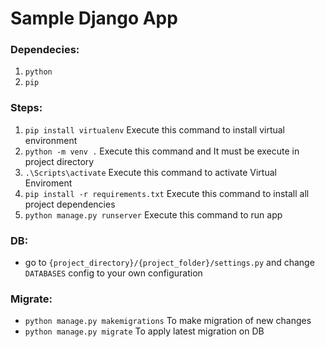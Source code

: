 # Sample Django App

### Dependecies:
1. ```python```
2. ```pip```

### Steps:
1. ```pip install virtualenv``` Execute this command to install virtual environment
2. ```python -m venv .``` Execute this command and It must be execute in project directory
3. ```.\Scripts\activate``` Execute this command to activate Virtual Enviroment
4. ```pip install -r requirements.txt``` Execute this command to install all project dependencies
5. ```python manage.py runserver``` Execute this command to run app

### DB:

- go to ```{project_directory}/{project_folder}/settings.py``` and change ```DATABASES``` config to your own configuration

### Migrate:
- ```python manage.py makemigrations``` To make migration of new changes
- ```python manage.py migrate``` To apply latest migration on DB
